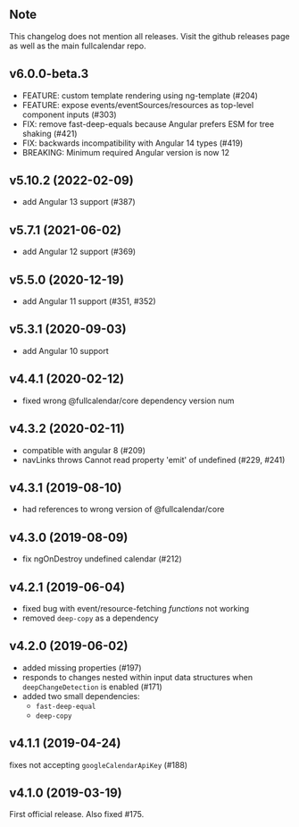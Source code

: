 ## Note

This changelog does not mention all releases.
Visit the github releases page as well as the main fullcalendar repo.

## v6.0.0-beta.3

- FEATURE: custom template rendering using ng-template (#204)
- FEATURE: expose events/eventSources/resources as top-level component inputs (#303)
- FIX: remove fast-deep-equals because Angular prefers ESM for tree shaking (#421)
- FIX: backwards incompatibility with Angular 14 types (#419)
- BREAKING: Minimum required Angular version is now 12

## v5.10.2 (2022-02-09)

- add Angular 13 support (#387)

## v5.7.1 (2021-06-02)

- add Angular 12 support (#369)

## v5.5.0 (2020-12-19)

- add Angular 11 support (#351, #352)

## v5.3.1 (2020-09-03)

- add Angular 10 support

## v4.4.1 (2020-02-12)

- fixed wrong @fullcalendar/core dependency version num

## v4.3.2 (2020-02-11)

- compatible with angular 8 (#209)
- navLinks throws Cannot read property 'emit' of undefined (#229, #241)

## v4.3.1 (2019-08-10)

- had references to wrong version of @fullcalendar/core

## v4.3.0 (2019-08-09)

- fix ngOnDestroy undefined calendar (#212)

## v4.2.1 (2019-06-04)

- fixed bug with event/resource-fetching *functions* not working
- removed `deep-copy` as a dependency

## v4.2.0 (2019-06-02)

- added missing properties (#197)
- responds to changes nested within input data structures
  when `deepChangeDetection` is enabled (#171)
- added two small dependencies:
  - `fast-deep-equal`
  - `deep-copy`

## v4.1.1 (2019-04-24)

fixes not accepting `googleCalendarApiKey` (#188)

## v4.1.0 (2019-03-19)

First official release. Also fixed #175.
